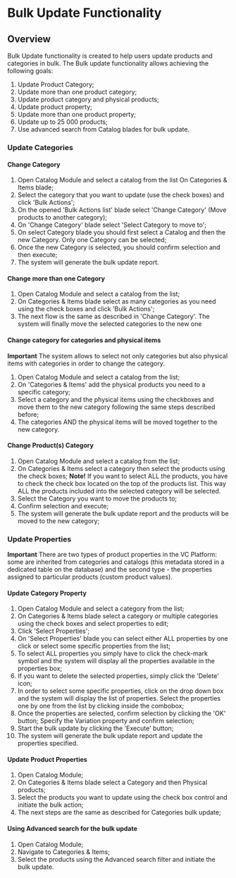# Bulk Update Functionality

## Overview

Bulk Update functionality is created to help users update products and categories in bulk.  The Bulk update functionality allows achieving the following goals: 

1. Update Product Category​;
1. Update more than one product category; ​
1. Update product category and physical products; ​
1. Update product property​;
1. Update more than one product property​;
1. Update up to 25 000 products​;
1. Use advanced search  from Catalog blades for bulk update​.

### Update Categories

#### Change Category

1. Open Catalog Module and select a catalog from the list
On Categories & Items blade;
1. Select the category that you want to update (use the check boxes) and click 'Bulk Actions';
1. On the opened 'Bulk Actions list' blade select 'Change Category' (Move products to another category);
1. On 'Change Category' blade select 'Select Category to move to';
1. On select Category blade you should first select a Catalog and then the new Category. Only one Category can be selected;
1. Once the new Category is selected, you should confirm selection and then execute;
1. The system will generate the bulk update report.

#### Change more than one Category

1. Open Catalog Module and select a catalog from the list;
1. On Categories & Items blade select as many categories as you need using the check boxes and click 'Bulk Actions';
1. The next flow is the same as described in 'Change Category'.
The system will finally move the selected categories to the new one

#### Change category for categories and physical items

**Important** The system allows to select not only categories but also physical items with categories in order to change the category.

1. Open Catalog Module and select a catalog from the list;
1. On 'Categories & Items' add the physical products you need to a specific category;
1. Select a category and the physical items using the checkboxes and move them to the new category following the same steps described before;
1. The categories AND the physical items will be moved together to the new category.

#### Change Product(s) Category

1. Open Catalog Module and select a catalog from the list;
1. On Categories & Items select a category then select the products using the check boxes;
**Note!** If you want to select ALL the products, you have to check the check box located on the top of the products list. This way ALL the products included into the selected category will be selected.
1. Select the Category you want to move the products to;
1. Confirm selection and execute;
1. The system will generate the bulk update report and the products will be moved to the new category;

### Update Properties

**Important** There are two types of product properties in the VC Platform:  some are inherited from categories and catalogs (this metadata stored in a dedicated table on the database) and the second type - the properties assigned to particular products (custom product values).

#### Update Category Property

1. Open Catalog Module and select a category from the list;
1. On Categories & Items blade select a category or multiple categories using the check boxes and select properties to edit;
1. Click 'Select Properties';
1. On 'Select Properties' blade you can select either ALL properties by one click or select some specific properties from the list;
1. To select ALL properties you simply have to click the check-mark symbol and the system will display all the properties available in the properties box;
1. If you want to delete the selected properties, simply click the 'Delete' icon;
1. In order to select some specific properties, click on the drop down box and the system will display the list of properties. Select the properties one by one from the list by clicking inside the combobox;
1. Once the properties are selected, confirm selection by clicking the 'OK' button;
Specify the Variation property and confirm selection;
1. Start the bulk update by clicking the 'Execute' button;
1. The system will generate the bulk update report and update the properties specified.

#### Update Product Properties

1. Open Catalog Module;
1. On Categories & Items blade select a Category and then Physical products;
1. Select the products you want to update using the check box control and initiate the bulk action;
1. The next steps are the same as described for Categories bulk update;

#### Using Advanced search for the bulk update

1. Open Catalog Module;
1. Navigate to Categories & Items;
1. Select the products using the Advanced search filter and initiate the bulk update.

